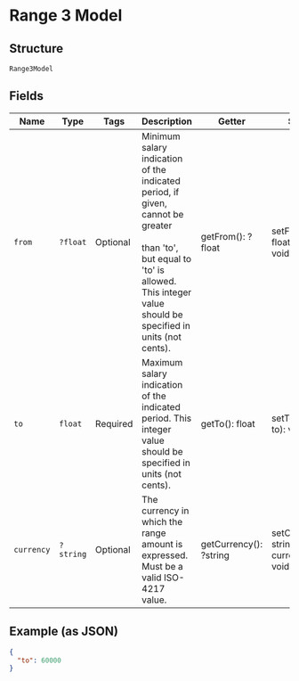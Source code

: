 
# Range 3 Model

## Structure

`Range3Model`

## Fields

| Name | Type | Tags | Description | Getter | Setter |
|  --- | --- | --- | --- | --- | --- |
| `from` | `?float` | Optional | Minimum salary indication of the indicated period, if given, cannot be greater<br><br>than 'to', but equal to 'to' is allowed. This integer value should be specified in units (not cents). | getFrom(): ?float | setFrom(?float from): void |
| `to` | `float` | Required | Maximum salary indication of the indicated period. This integer value should be specified in units (not cents). | getTo(): float | setTo(float to): void |
| `currency` | `?string` | Optional | The currency in which the range amount is expressed. Must be a valid ISO-4217 value. | getCurrency(): ?string | setCurrency(?string currency): void |

## Example (as JSON)

```json
{
  "to": 60000
}
```

